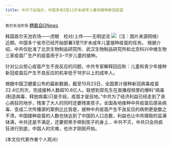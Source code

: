 ```yaml
---
title: 中共下达指示，中国多地3至11岁未成年儿童将接种新冠疫苗
---
```

`首尔天池农场` [轉載自GNews](https://gnews.org/zh-hans/1618245/)

韩国首尔天池农场——虎眼　校对/上传——无明逆流
![](https://assets.gnews.org/wp-content/uploads/2021/10/cb1c8cdb-9463-4b67-855e-8574ca0be20f.jpg)（注：图片来源网络）
近期，中国多个省市已经开始部署3至11岁未成年儿童接种疫苗的任务。
根据介绍，中共仅批准了北京生物制品研究所、武汉生物制品研究所和北京科兴中维生物三家疫苗厂生产的疫苗用于3−11岁儿童的接种。

针对公众担心疫苗产生不良反应的问题，中共专家解释回应称：儿童和青少年接种新冠疫苗后产生不良反应的机率低于18岁以上的成年人。

根据中国卫健委公布的最新数据，截至10月23日，全国累计接种新冠病毒疫苗22.4亿剂次，完成接种人数超10.6亿人。联想到郭先生在直播视频里的爆料“病毒(制造病毒、释放病毒)只是手段，疫苗才是目地。”中共为了经济利益已经走到了丧心病狂的地步，残害了大人的同时还要残害孩子。全国各地接种中共疫苗后感染病毒、变成二次传播源的案例比比皆是，接种中共疫苗产生不良反应的病例更是数之不清，中国接种疫苗的人数也快达到了中国的人口总数，利益也让中共撺取的盆满钵满，中共还是不满足，还要把黑手伸到孩子的身上…
中共不灭，中共只会将疯狂进行到底，中国人的灾难，也许才刚刚开始。

(本文仅代表作者个人观点)
